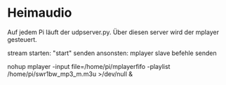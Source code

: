 # Heimaudio
Auf jedem Pi läuft der udpserver.py. Über diesen server wird der mplayer gesteuert.

stream starten: "start" senden
ansonsten: mplayer slave befehle senden


nohup mplayer -input file=/home/pi/mplayerfifo -playlist /home/pi/swr1bw_mp3_m.m3u  >/dev/null &
